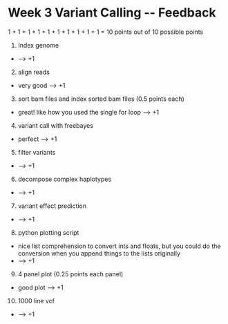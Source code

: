 # Week 3 Variant Calling -- Feedback

1 + 1 + 1 + 1 + 1 + 1 + 1 + 1 + 1 + 1 = 10 points out of 10 possible points

1. Index genome

  * --> +1

2. align reads

  * very good --> +1

3. sort bam files and index sorted bam files (0.5 points each)

  * great! like how you used the single for loop --> +1

4. variant call with freebayes

  * perfect --> +1

5. filter variants

  * --> +1

6. decompose complex haplotypes

  * --> +1

7. variant effect prediction

  * --> +1

8. python plotting script

  * nice list comprehension to convert ints and floats, but you could do the conversion when you append things to the lists originally
  * --> +1

9. 4 panel plot (0.25 points each panel)

  * good plot --> +1

10. 1000 line vcf

  * --> +1
